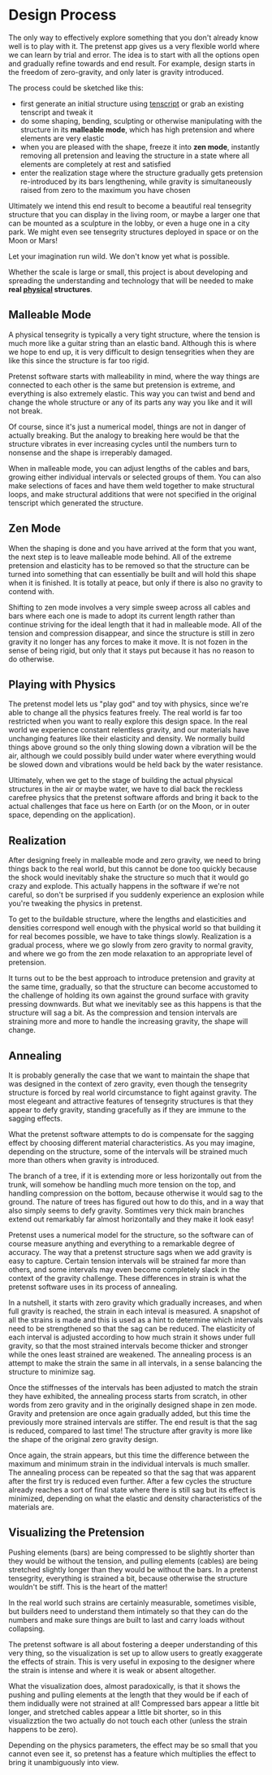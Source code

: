 # Design Process

The only way to effectively explore something that you don't already know well is to play with it. The pretenst app gives us a very flexible world where we can learn by trial and error. The idea is to start with all the options open and gradually refine towards and end result. For example, design starts in the freedom of zero-gravity, and only later is gravity introduced.

The process could be sketched like this:

* first generate an initial structure using [tenscript](tenscript.md) or grab an existing tenscript and tweak it
* do some shaping, bending, sculpting or otherwise manipulating with the structure in its **malleable mode**, which has high pretension and where elements are very elastic
* when you are pleased with the shape, freeze it into **zen mode**, instantly removing all pretension and leaving the structure in a state where all elements are completely at rest and satisfied
* enter the realization stage where the structure gradually gets pretension re-introduced by its bars lengthening, while gravity is simultaneously raised from zero to the maximum you have chosen

Ultimately we intend this end result to become a beautiful real tensegrity structure that you can display in the living room, or maybe a larger one that can be mounted as a sculpture in the lobby, or even a huge one in a city park. We might even see tensegrity structures deployed in space or on the Moon or Mars!

Let your imagination run wild. We don't know yet what is possible.

Whether the scale is large or small, this project is about developing and spreading the understanding and technology that will be needed to make **real [physical](physical.md) structures**.

## Malleable Mode

A physical tensegrity is typically a very tight structure, where the tension is much more like a guitar string than an elastic band. Although this is where we hope to end up, it is very difficult to design tensegrities when they are like this since the structure is far too rigid.

Pretenst software starts with malleability in mind, where the way things are connected to each other is the same but pretension is extreme, and everything is also extremely elastic. This way you can twist and bend and change the whole structure or any of its parts any way you like and it will not break.

Of course, since it's just a numerical model, things are not in danger of actually breaking. But the analogy to breaking here would be that the structure vibrates in ever increasing cycles until the numbers turn to nonsense and the shape is irreperably damaged.

When in malleable mode, you can adjust lengths of the cables and bars, growing either individual intervals or selected groups of them. You can also make selections of faces and have them weld together to make structural loops, and make structural additions that were not specified in the original tenscript which generated the structure.

## Zen Mode

When the shaping is done and you have arrived at the form that you want, the next step is to leave malleable mode behind. All of the extreme pretension and elasticity has to be removed so that the structure can be turned into something that can essentially be built and will hold this shape when it is finished. It is totally at peace, but only if there is also no gravity to contend with.

Shifting to zen mode involves a very simple sweep across all cables and bars where each one is made to adopt its current length rather than continue striving for the ideal length that it had in malleable mode. All of the tension and compression disappear, and since the structure is still in zero gravity it no longer has any forces to make it move. It is not fozen in the sense of being rigid, but only that it stays put because it has no reason to do otherwise.

## Playing with Physics

The pretenst model lets us "play god" and toy with physics, since we're able to change all the physics features freely. The real world is far too restricted when you want to really explore this design space. In the real world we experience constant relentless gravity, and our materials have unchanging features like their elasticity and density. We normally build things above ground so the only thing slowing down a vibration will be the air, although we could possibly build under water where everything would be slowed down and vibrations would be held back by the water resistance.

Ultimately, when we get to the stage of building the actual physical structures in the air or maybe water, we have to dial back the reckless carefree physics that the pretenst software affords and bring it back to the actual challenges that face us here on Earth (or on the Moon, or in outer space, depending on the application).

## Realization

After designing freely in malleable mode and zero gravity, we need to bring things back to the real world, but this cannot be done too quickly because the shock would inevitably shake the structure so much that it would go crazy and explode. This actually happens in the software if we're not careful, so don't be surprised if you suddenly experience an explosion while you're tweaking the physics in pretenst.

To get to the buildable structure, where the lengths and elasticities and densities correspond well enough with the physical world so that building it for real becomes possible, we have to take things slowly. Realization is a gradual process, where we go slowly from zero gravity to normal gravity, and where we go from the zen mode relaxation to an appropriate level of pretension.

It turns out to be the best approach to introduce pretension and gravity at the same time, gradually, so that the structure can become accustomed to the challenge of holding its own against the ground surface with gravity pressing downwards. But what we inevitably see as this happens is that the structure will sag a bit. As the compression and tension intervals are straining more and more to handle the increasing gravity, the shape will change.

## Annealing

It is probably generally the case that we want to maintain the shape that was designed in the context of zero gravity, even though the tensegrity structure is forced by real world circumstance to fight against gravity. The most elegeant and attractive features of tensegrity structures is that they appear to defy gravity, standing gracefully as if they are immune to the sagging effects.

What the pretenst software attempts to do is compensate for the sagging effect by choosing different material characteristics. As you may imagine, depending on the structure, some of the intervals will be strained much more than others when gravity is introduced. 

The branch of a tree, if it is extending more or less horizontally out from the trunk, will somehow be handling much more tension on the top, and handling compression on the bottom, because otherwise it would sag to the ground. The nature of trees has figured out how to do this, and in a way that also simply seems to defy gravity. Somtimes very thick main branches extend out remarkably far almost horizontally and they make it look easy!

Pretenst uses a numerical model for the structure, so the software can of course measure anything and everything to a remarkable degree of accuracy. The way that a pretenst structure sags when we add gravity is easy to capture. Certain tension intervals will be strained far more than others, and some intervals may even become completely slack in the context of the gravity challenge. These differences in strain is what the pretenst software uses in its process of annealing.

In a nutshell, it starts with zero gravity which gradually increases, and when full gravity is reached, the strain in each inteval is measured. A snapshot of all the strains is made and this is used as a hint to determine which intervals need to be strengthened so that the sag can be reduced. The elasticity of each interval is adjusted according to how much strain it shows under full gravity, so that the most strained intervals become thicker and stronger while the ones least strained are weakened. The annealing process is an attempt to make the strain the same in all intervals, in a sense balancing the structure to minimize sag.

Once the stiffnesses of the intervals has been adjusted to match the strain they have exhibited, the annealing process starts from scratch, in other words from zero gravity and in the originally designed shape in zen mode. Gravity and pretension are once again gradually added, but this time the previously more strained intervals are stiffer. The end result is that the sag is reduced, compared to last time! The structure after gravity is more like the shape of the original zero gravity design.

Once again, the strain appears, but this time the difference between the maximum and minimum strain in the individual intervals is much smaller. The annealing process can be repeated so that the sag that was apparent after the first try is reduced even further. After a few cycles the structure already reaches a sort of final state where there is still sag but its effect is minimized, depending on what the elastic and density characteristics of the materials are.

## Visualizing the Pretension

Pushing elements (bars) are being compressed to be slightly shorter than they would be without the tension, and pulling elements (cables) are being stretched slightly longer than they would be without the bars. In a pretenst tensegrity, everything is strained a bit, because otherwise the structure wouldn't be stiff. This is the heart of the matter!

In the real world such strains are certainly measurable, sometimes visible, but builders need to understand them intimately so that they can do the numbers and make sure things are built to last and carry loads without collapsing.

The pretenst software is all about fostering a deeper understanding of this very thing, so the visualization is set up to allow users to greatly exaggerate the effects of strain. This is very useful in exposing to the designer where the strain is intense and where it is weak or absent altogether.

What the visualization does, almost paradoxically, is that it shows the pushing and pulling elements at the length that they would be if each of them indidually were not strained at all! Compressed bars appear a little bit longer, and stretched cables appear a little bit shorter, so in this visualizztion the two actually do not touch each other (unless the strain happens to be zero).

Depending on the physics parameters, the effect may be so small that you cannot even see it, so pretenst has a feature which multiplies the effect to bring it unambiguously into view.

